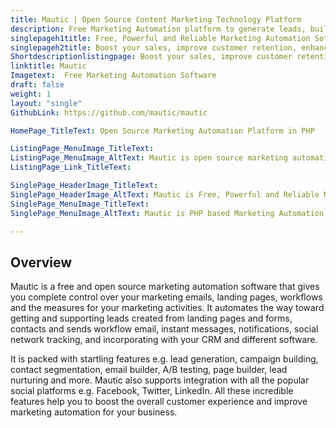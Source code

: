 ```yaml
---
title: Mautic | Open Source Content Marketing Technology Platform
description: Free Marketing Automation platform to generate leads, build marketing campaign, and compose marketing email with seamless integration to popular social networks.
singlepageh1title: Free, Powerful and Reliable Marketing Automation Software
singlepageh2title: Boost your sales, improve customer retention, enhance lead nurturing and track your marketing activities with open source and robust marketing automation tool.
Shortdescriptionlistingpage: Boost your sales, improve customer retention, enhance lead nurturing and track your marketing activities with open source and robust marketing automation tool.
linktitle: Mautic
Imagetext:  Free Marketing Automation Software 
draft: false
weight: 1
layout: "single"
GithubLink: https://github.com/mautic/mautic

HomePage_TitleText: Open Source Marketing Automation Platform in PHP

ListingPage_MenuImage_TitleText: 
ListingPage_MenuImage_AltText: Mautic is open source marketing automation software
ListingPage_Link_TitleText: 

SinglePage_HeaderImage_TitleText: 
SinglePage_HeaderImage_AltText: Mautic is Free, Powerful and Reliable Marketing Automation Technology
SinglePage_MenuImage_TitleText: 
SinglePage_MenuImage_AltText: Mautic is PHP based Marketing Automation and CRM Software

---
```


Overview
--------

Mautic is a free and open source marketing automation software that gives you complete control over your marketing emails, landing pages, workflows and the measures for your marketing activities. It automates the way toward getting and supporting leads created from landing pages and forms, contacts and sends workflow email, instant messages, notifications, social network tracking, and incorporating with your CRM and different software.

It is packed with startling features e.g. lead generation, campaign building, contact segmentation, email builder, A/B testing, page builder, lead nurturing and more. Mautic also supports integration with all the popular social platforms e.g. Facebook, Twitter, LinkedIn. All these incredible features help you to boost the overall customer experience and improve marketing automation for your business.